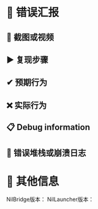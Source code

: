 # 🐞 错误汇报

## 📸 截图或视频

## ▶ 复现步骤

## ✔ 预期行为

## ❌ 实际行为

## 📋 Debug information

## 💢 错误堆栈或崩溃日志

# 💬 其他信息

NilBridge版本：
NilLauncher版本：